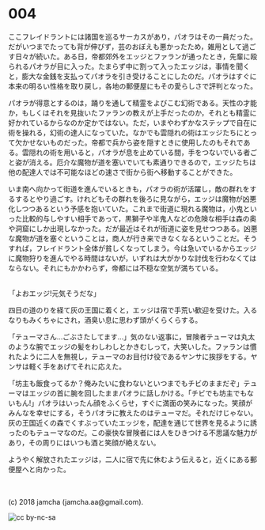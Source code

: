 # 004

ここフレイドラントには諸国を巡るサーカスがあり，パオラはその一員だった。だがいつまでたっても背が伸びず，芸のおぼえも悪かったため，雑用として過ごす日々が続いた。ある日，帝都郊外をエッジとファランが通ったとき，先輩に殴られるパオラが目に入った。たまらず中に割って入ったエッジは，事情を聞くと，膨大な金銭を支払ってパオラを引き受けることにしたのだ。パオラはすぐに本来の明るい性格を取り戻し，各地の郵便屋にもその愛らしさで評判となった。  

パオラが得意とするのは，踊りを通して精霊をよびこむ幻術である。天性の才能か，もしくはそれを見抜いたファランの教えが上手だったのか，それとも精霊に好かれているからなのか定かではない。ただ，いまやわずかなステップで自在に術を操れる，幻術の達人になっていた。なかでも雲隠れの術はエッジたちにとって欠かせないものだった。帝都で兵から姿を隠すときに使用したのもそれである。雲隠れの術を用いると，パオラが息を止めている間，手をつないでいる者ごと姿が消える。厄介な魔物が道を塞いでいても素通りできるので，エッジたちは他の配達人では不可能なほどの速さで街から街へ移動することができた。  

いま南へ向かって街道を進んでいるときも，パオラの術が活躍し，敵の群れをするするとやり過ごす。けれどもその群れを後ろに見ながら，エッジは魔物が凶悪化しつつあるという予感を抱いていた。これまで街道に現れる魔物は，小鬼といった比較的与しやすい相手であって，黒獅子や半鬼人などの危険な相手は森の奥や洞窟にしか出現しなかった。だが最近はそれが街道に姿を見せつつある。凶悪な魔物が道を塞ぐということは，商人が行き来できなくなるということだ。そうすれば，フレイドラント全体が貧しくなってしまう。今は急いでいるからエッジに魔物狩りを進んでやる時間はないが，いずれは大がかりな討伐を行わなくてはならない。それにもかかわらず，帝都には不穏な空気が満ちている。  

<br>  
「よおエッジ!元気そうだな」  

四日の道のりを経て灰の王国に着くと，エッジは宿で手荒い歓迎を受けた。入るなりもみくちゃにされ，酒臭い息に思わず頭がくらくらする。  

「テューマさん…ごぶさたしてます…」気のない返事に，冒険者テューマは丸太のような腕でエッジの髪をわしわしとかきむしって，大笑いした。ファランは慣れたように二人を無視し，テューマのお目付け役であるヤンサに挨拶をする。ヤンサは軽く手をあげてそれに応えた。  

「坊主も飯食ってるか？俺みたいに食わないといつまでもチビのままだぞ」テューマはエッジの首に腕を回したままパオラに話しかける。「チビでも坊主でもないもん!」パオラはいったん顔をふくらせ，すぐに満面の笑みになった。笑顔がみんなを幸せにする，そうパオラに教えたのはテューマだ。それだけじゃない。灰の王国近くの森でくすぶっていたエッジを，配達を通じて世界を見るように誘ったのもテューマなのだ。この豪快な冒険者には人をひきつける不思議な魅力があり，その周りにはいつも酒と笑顔が絶えない。  

ようやく解放されたエッジは，二人に宿で先に休むよう伝えると，近くにある郵便屋へと向かった。  

<br>  
<br>  
(c) 2018 jamcha (jamcha.aa@gmail.com).  

![cc by-nc-sa](http://i.creativecommons.org/l/by-nc-sa/4.0/88x31.png)
